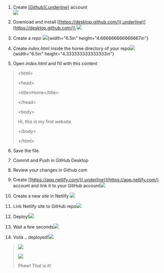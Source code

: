 1.  Create [[Github]{.underline}](https://github.com/) account\
    ![](./media/image1.png)

2.  Download and install
    [[https://desktop.github.com/]{.underline}](https://desktop.github.com/)\
    ![](./media/image2.png)

3.  Create a *repo* ![](./media/image3.png){width="6.5in"
    height="4.666666666666667in"}

4.  Create *index.html* inside the home directory of your
    repo![](./media/image4.png){width="6.5in"
    height="4.333333333333333in"}

5.  Open *index.html* and fill with this content

> \<html\>
>
> \<head\>
>
> \<title\>Home\</title\>
>
> \</head\>
>
> \<body\>
>
> Hi, this is my first website.
>
> \</body\>
>
> \</html\>

6.  Save the file.

7.  Commit and Push in GitHub Desktop

8.  Review your changes in Github.com

9.  Create
    [[https://app.netlify.com/]{.underline}](https://app.netlify.com/)
    account and link it to your GitHub
    account![](./media/image5.png)

10. Create a new site in Netlify ![](./media/image6.png)

11. Link Netlify site to GitHub
    repo![](./media/image7.png)

12. Deploy!![](./media/image8.png)

13. Wait a few seconds![](./media/image9.png)

14. Voilà .. deployed!![](./media/image10.png)

> ![](./media/image11.png)
>
> ![](./media/image12.png)
>
> Phew! That is it!
